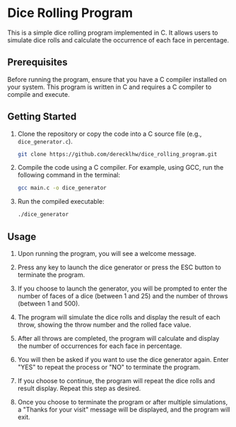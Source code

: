# Dice Rolling Program

This is a simple dice rolling program implemented in C. It allows users to simulate dice rolls and calculate the occurrence of each face in percentage.

## Prerequisites

Before running the program, ensure that you have a C compiler installed on your system. This program is written in C and requires a C compiler to compile and execute.

## Getting Started

1. Clone the repository or copy the code into a C source file (e.g., `dice_generator.c`).

   ```bash
   git clone https://github.com/derecklhw/dice_rolling_program.git
   ```

3. Compile the code using a C compiler. For example, using GCC, run the following command in the terminal:

    ```bash
    gcc main.c -o dice_generator
    ```

4. Run the compiled executable:

    ```bash
    ./dice_generator
    ```

## Usage

1. Upon running the program, you will see a welcome message.

2. Press any key to launch the dice generator or press the ESC button to terminate the program.

3. If you choose to launch the generator, you will be prompted to enter the number of faces of a dice (between 1 and 25) and the number of throws (between 1 and 500).

4. The program will simulate the dice rolls and display the result of each throw, showing the throw number and the rolled face value.

5. After all throws are completed, the program will calculate and display the number of occurrences for each face in percentage.

6. You will then be asked if you want to use the dice generator again. Enter "YES" to repeat the process or "NO" to terminate the program.

7. If you choose to continue, the program will repeat the dice rolls and result display. Repeat this step as desired.

8. Once you choose to terminate the program or after multiple simulations, a "Thanks for your visit" message will be displayed, and the program will exit.
